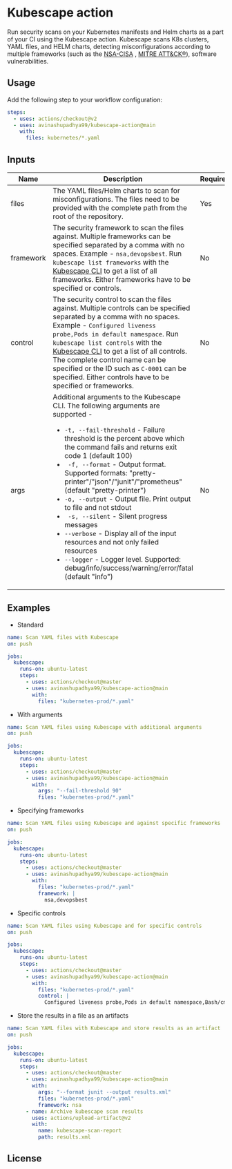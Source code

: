 # Kubescape action

Run security scans on your Kubernetes manifests and Helm charts as a part of your CI using the Kubescape action. Kubescape scans K8s clusters, YAML files, and HELM charts, detecting misconfigurations according to multiple frameworks (such as the [NSA-CISA](https://www.armosec.io/blog/kubernetes-hardening-guidance-summary-by-armo) , [MITRE ATT&CK®](https://www.microsoft.com/security/blog/2021/03/23/secure-containerized-environments-with-updated-threat-matrix-for-kubernetes/)), software vulnerabilities. 

## Usage

Add the following step to your workflow configuration:

```yaml
steps:
  - uses: actions/checkout@v2 
  - uses: avinashupadhya99/kubescape-action@main
    with:
      files: kubernetes/*.yaml
```

## Inputs

| Name | Description | Required |
| --- | --- | ---|
|files | The YAML files/Helm charts to scan for misconfigurations. The files need to be provided with the complete path from the root of the repository. | Yes |
| framework | The security framework to scan the files against. Multiple frameworks can be specified separated by a comma with no spaces. Example - `nsa,devopsbest`. Run `kubescape list frameworks` with the [Kubescape CLI](https://hub.armo.cloud/docs/installing-kubescape) to get a list of all frameworks. Either frameworks have to be specified or controls. | No |
| control | The security control to scan the files against. Multiple controls can be specified separated by a comma with no spaces. Example - `Configured liveness probe,Pods in default namespace`. Run `kubescape list controls` with the [Kubescape CLI](https://hub.armo.cloud/docs/installing-kubescape) to get a list of all controls. The complete control name can be specified or the ID such as `C-0001` can be specified. Either controls have to be specified or frameworks. | No |
| args | Additional arguments to the Kubescape CLI. The following arguments are supported - <ul><li>`-t, --fail-threshold` -  Failure threshold is the percent above which the command fails and returns exit code 1 (default 100)</li><li>` -f, --format` - Output format. Supported formats: "pretty-printer"/"json"/"junit"/"prometheus" (default "pretty-printer")</li><li>`-o, --output` - Output file. Print output to file and not stdout</li><li>` -s, --silent` - Silent progress messages</li><li>`--verbose` - Display all of the input resources and not only failed resources</li><li>`--logger` - Logger level. Supported: debug/info/success/warning/error/fatal (default "info")</li></ul> | No |

## Examples

- Standard

```yaml
name: Scan YAML files with Kubescape
on: push

jobs:
  kubescape:
    runs-on: ubuntu-latest
    steps:
      - uses: actions/checkout@master
      - uses: avinashupadhya99/kubescape-action@main
        with:
          files: "kubernetes-prod/*.yaml"
```

- With arguments

```yaml
name: Scan YAML files using Kubescape with additional arguments
on: push

jobs:
  kubescape:
    runs-on: ubuntu-latest
    steps:
      - uses: actions/checkout@master
      - uses: avinashupadhya99/kubescape-action@main
        with:
          args: "--fail-threshold 90"
          files: "kubernetes-prod/*.yaml"
```

- Specifying frameworks

```yaml
name: Scan YAML files using Kubescape and against specific frameworks
on: push

jobs:
  kubescape:
    runs-on: ubuntu-latest
    steps:
      - uses: actions/checkout@master
      - uses: avinashupadhya99/kubescape-action@main
        with:
          files: "kubernetes-prod/*.yaml"
          framework: |
            nsa,devopsbest
```

- Specific controls

```yaml
name: Scan YAML files using Kubescape and for specific controls
on: push

jobs:
  kubescape:
    runs-on: ubuntu-latest
    steps:
      - uses: actions/checkout@master
      - uses: avinashupadhya99/kubescape-action@main
        with:
          files: "kubernetes-prod/*.yaml"
          control: |
            Configured liveness probe,Pods in default namespace,Bash/cmd inside container
```

- Store the results in a file as an artifacts

```yaml
name: Scan YAML files with Kubescape and store results as an artifact
on: push

jobs:
  kubescape:
    runs-on: ubuntu-latest
    steps:
      - uses: actions/checkout@master
      - uses: avinashupadhya99/kubescape-action@main
        with:
          args: "--format junit --output results.xml"
          files: "kubernetes-prod/*.yaml"
          framework: nsa
      - name: Archive kubescape scan results
        uses: actions/upload-artifact@v2
        with:
          name: kubescape-scan-report
          path: results.xml
```

## License

[//]: TODO
